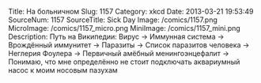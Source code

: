 Title: На больничном 
Slug: 1157 
Category: xkcd 
Date: 2013-03-21 19:53:49 
SourceNum: 1157 
SourceTitle: Sick Day 
Image: /comics/1157.png 
MicroImage: /comics/1157_micro.png 
MiniImage: /comics/1157_mini.png 
Description: Путь на Википедии: Вирус -> Иммунная система -> Врождённый иммунитет -> Паразиты -> Список паразитов человека -> Неглерия Фоулера -> Первичный амёбный менингоэнцефалит -> Понимаю, что мне определённо не стоит подключать аквариумный насос к моим носовым пазухам 

